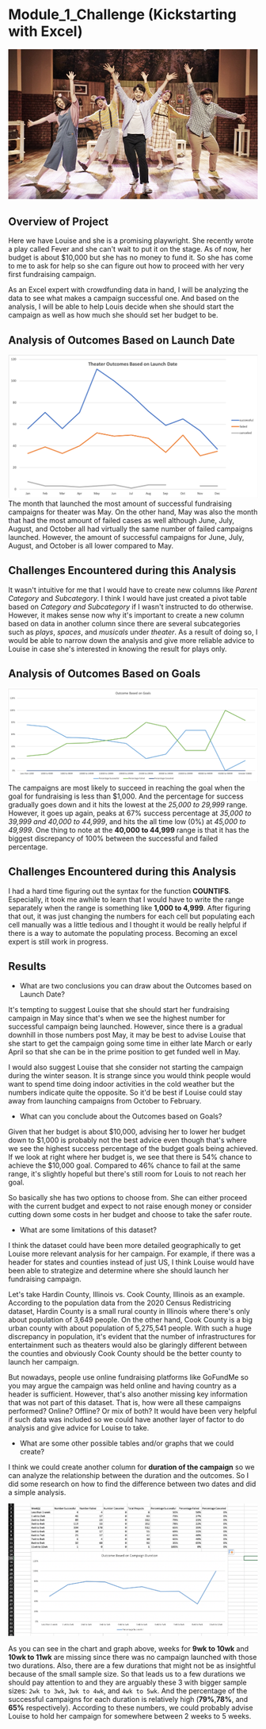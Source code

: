 # Module_1_Challenge (Kickstarting with Excel)
![](Resources/plays.jpeg)

## Overview of Project
Here we have Louise and she is a promising playwright. She recently wrote a play called Fever and she can't wait to put it on the stage. As of now, her budget is about $10,000 but she has no money to fund it. So she has come to me to ask for help so she can figure out how to proceed with her very first fundraising campaign.  

As an Excel expert with crowdfunding data in hand, I will be analyzing the data to see what makes a campaign successful one. And based on the analysis, I will be able to help Louis decide when she should start the campaign as well as how much she should set her budget to be.

## Analysis of Outcomes Based on Launch Date
![](Resources/Theater_Outcomes_vs_Launch.png)
The month that launched the most amount of successful fundraising campaigns for theater was May. On the other hand, May was also the month that had the most amount of failed cases as well although June, July, August, and October all had virtually the same number of failed campaigns launched. However, the amount of successful campaigns for June, July, August, and October is all lower compared to May.

## Challenges Encountered during this Analysis
It wasn't intuitive for me that I would have to create new columns like _Parent Category_ and _Subcategory_. I think I would have just created a pivot table based on _Category and Subcategory_ if I wasn't instructed to do otherwise. However, it makes sense now why it's important to create a new column based on data in another column since there are several subcategories such as _plays_, _spaces_, and _musicals_ under _theater_. As a result of doing so, I would be able to narrow down the analysis and give more reliable advice to Louise in case she's interested in knowing the result for plays only. 

## Analysis of Outcomes Based on Goals
![](Resources/Outcome_vs_Goals.png)
The campaigns are most likely to succeed in reaching the goal when the goal for fundraising is less than $1,000. And the percentage for success gradually goes down and it hits the lowest at the _25,000 to 29,999_ range. However, it goes up again, peaks at 67% success percentage at _35,000 to 39,999 and 40,000 to 44,999_, and hits the all time low (0%) at _45,000 to 49,999_. One thing to note at the __40,000 to 44,999__ range is that it has the biggest discrepancy of 100% between the successful and failed percentage.

## Challenges Encountered during this Analysis
I had a hard time figuring out the syntax for the function **COUNTIFS**. Especially, it took me awhile to learn that I would have to write the range separately when the range is something like __1,000 to 4,999__. 
After figuring that out, it was just changing the numbers for each cell but populating each cell manually was a little tedious and I thought it would be really helpful if there is a way to automate the populating process. Becoming an excel expert is still work in progress.

## Results

- What are two conclusions you can draw about the Outcomes based on Launch Date?

It's tempting to suggest Louise that she should start her fundraising campaign in May since that's when we see the highest number for successful campaign being launched. However, since there is a gradual downhill in those numbers post May, it may be best to advise Louise that she start to get the campaign going some time in either late March or early April so that she can be in the prime position to get funded well in May. 

I would also suggest Louise that she consider not starting the campaign during the winter season. It is strange since you would think people would want to spend time doing indoor activities in the cold weather but the numbers indicate quite the opposite. So it'd be best if Louise could stay away from launching campaigns from October to February.

- What can you conclude about the Outcomes based on Goals?

Given that her budget is about $10,000, advising her to lower her budget down to $1,000 is probably not the best advice even though that's where we see the highest success percentage of the budget goals being achieved. If we look at right where her budget is, we see that there is 54% chance to achieve the $10,000 goal. Compared to 46% chance to fail at the same range, it's slightly hopeful but there's still room for Louis to not reach her goal.

So basically she has two options to choose from. She can either proceed with the current budget and expect to not raise enough money or consider cutting down some costs in her budget and choose to take the safer route.

- What are some limitations of this dataset?

I think the dataset could have been more detailed geographically to get Louise more relevant analysis for her campaign. For example, if there was a header for states and counties instead of just US, I think Louise would have been able to strategize and determine where she should launch her fundraising campaign. 

Let's take Hardin County, Illinois vs. Cook County, Illinois as an example. According to the population data from the 2020 Census Redistricing dataset, Hardin County is a small rural county in Illinois where there's only about population of 3,649 people. On the other hand, Cook County is a big urban county with about population of 5,275,541 people. With such a huge discrepancy in population, it's evident that the number of infrastructures for entertainment such as theaters would also be glaringly different between the counties and obviously Cook County should be the better county to launch her campaign.

But nowadays, people use online fundraising platforms like GoFundMe so you may argue the campaign was held online and having country as a header is sufficient. However, that's also another missing key information that was not part of this dataset. That is, how were all these campaigns performed? Online? Offline? Or mix of both? It would have been very helpful if such data was included so we could have another layer of factor to do analysis and give advice for Louise to take.

- What are some other possible tables and/or graphs that we could create?

I think we could create another column for __duration of the campaign__ so we can analyze the relationship between the duration and the outcomes. So I did some research on how to find the difference between two dates and did a simple analysis.

![](Resources/Campaign_Duration_Outcome.png)

As you can see in the chart and graph above, weeks for **9wk to 10wk** and **10wk to 11wk** are missing since there was no campaign launched with those two durations. Also, there are a few durations that might not be as insightful because of the small sample size. So that leads us to a few durations we should pay attention to and they are arguably these 3 with bigger sample sizes: `2wk to 3wk`, `3wk to 4wk`, and `4wk to 5wk`. And the percentage of the successful campaigns for each duration is relatively high (__79%__,__78%__, and __65%__ respectively). According to these numbers, we could probably advise Louise to hold her campaign for somewhere between 2 weeks to 5 weeks. 
